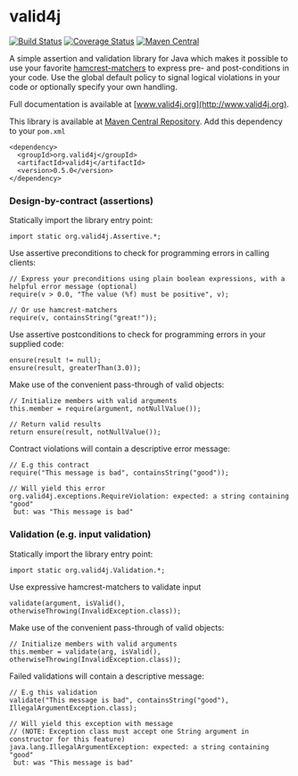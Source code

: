 valid4j
=======

[![Build Status](https://travis-ci.org/valid4j/valid4j.png)](https://travis-ci.org/valid4j/valid4j)
[![Coverage Status](https://coveralls.io/repos/valid4j/valid4j/badge.png)](https://coveralls.io/r/valid4j/valid4j)
[![Maven Central](https://maven-badges.herokuapp.com/maven-central/org.valid4j/valid4j/badge.png)](https://maven-badges.herokuapp.com/maven-central/org.valid4j/valid4j)

A simple assertion and validation library for Java which makes it possible to use your
favorite [hamcrest-matchers](http://hamcrest.org/JavaHamcrest/) to 
express pre- and post-conditions in your code. Use the global default 
policy to signal logical violations in your code or optionally specify 
your own handling.

Full documentation is available at [www.valid4j.org](http://www.valid4j.org).

This library is available at [Maven Central Repository](http://search.maven.org/).
Add this dependency to your `pom.xml`

    <dependency>
      <groupId>org.valid4j</groupId>
      <artifactId>valid4j</artifactId>
      <version>0.5.0</version>
    </dependency>

### Design-by-contract (assertions)

Statically import the library entry point:

    import static org.valid4j.Assertive.*;

Use assertive preconditions to check for programming errors in calling clients:

    // Express your preconditions using plain boolean expressions, with a helpful error message (optional)
    require(v > 0.0, "The value (%f) must be positive", v);
    
    // Or use hamcrest-matchers
    require(v, containsString("great!"));
    
Use assertive postconditions to check for programming errors in your supplied code:

    ensure(result != null);
    ensure(result, greaterThan(3.0));
    
Make use of the convenient pass-through of valid objects:

    // Initialize members with valid arguments
    this.member = require(argument, notNullValue());

    // Return valid results
    return ensure(result, notNullValue());

Contract violations will contain a descriptive error message:

    // E.g this contract
    require("This message is bad", containsString("good"));
    
    // Will yield this error
    org.valid4j.exceptions.RequireViolation: expected: a string containing "good"
     but: was "This message is bad"

### Validation (e.g. input validation)

Statically import the library entry point:

    import static org.valid4j.Validation.*;

Use expressive hamcrest-matchers to validate input

    validate(argument, isValid(), otherwiseThrowing(InvalidException.class));

Make use of the convenient pass-through of valid objects:

    // Initialize members with valid arguments
    this.member = validate(arg, isValid(), otherwiseThrowing(InvalidException.class));

Failed validations will contain a descriptive message:

    // E.g this validation
    validate("This message is bad", containsString("good"), IllegalArgumentException.class);
    
    // Will yield this exception with message
    // (NOTE: Exception class must accept one String argument in constructor for this feature)
    java.lang.IllegalArgumentException: expected: a string containing "good"
     but: was "This message is bad"
     
